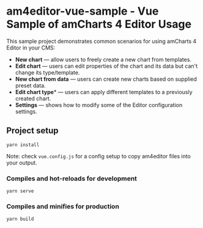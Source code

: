 # am4editor-vue-sample - Vue Sample of amCharts 4 Editor Usage

This sample project demonstrates common scenarios for using amCharts 4 Editor in your CMS:

- **New chart** &mdash; allow users to freely create a new chart from templates.
- **Edit chart** &mdash; users can edit properties of the chart and its data but can't change its type/template.
- **New chart from data** &mdash; users can create new charts based on supplied preset data.
- **Edit chart type*** &mdash; users can apply different templates to a previously created chart.
- **Settings** &mdash; shows how to modify some of the Editor configuration settings.


## Project setup
```
yarn install
```
Note: check `vue.config.js` for a config setup to copy am4editor files into your output.

### Compiles and hot-reloads for development
```
yarn serve
```

### Compiles and minifies for production
```
yarn build
```

